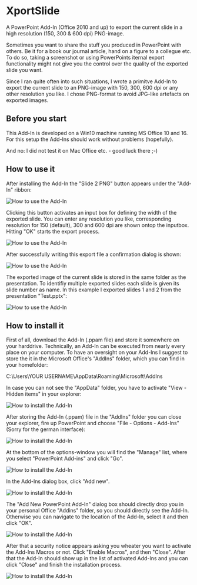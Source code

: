 # XportSlide
A PowerPoint Add-In (Office 2010 and up) to export the current slide in a high resolution (150, 300 &amp; 600 dpi) PNG-image.

Sometimes you want to share the stuff you produced in PowerPoint with others. Be it for a book our journal article, hand on a figure to a collegue etc. To do so, taking a screenshot or using PowerPoints iternal export functionality might not give you the control over the quality of the exported slide you want. 

Since I ran quite often into such situations, I wrote a primitve Add-In to export the current slide to an PNG-image with 150, 300, 600 dpi or any other resolution you like. I chose PNG-format to avoid JPG-like artefacts on exported images.

## Before you start

This Add-In is developed on a Win10 machine running MS Office 10 and 16. For this setup the Add-Ins should work without problems (hopefully).

And no: I did not test it on Mac Office etc. - good luck there ;-)

## How to use it

After installing the Add-In the "Slide 2 PNG" button appears under the "Add-In" ribbon:

![How to use the Add-In](documentation/add_in_6.png)

Clicking this button activates an input box for defining the width of the exported slide. You can enter any resolution you like, corresponding resolution for 150 (default), 300 and 600 dpi are shown ontop the inputbox. Hitting "OK" starts the export process. 

![How to use the Add-In](documentation/add_in_7.png)

After successfully writing this export file a confirmation dialog is shown:

![How to use the Add-In](documentation/add_in_8.png)

The exported image of the current slide is stored in the same folder as the presentation. To identifiy multiple exported slides each slide is given its slide number as name. In this example I exported slides 1 and 2 from the presentation "Test.pptx":

![How to use the Add-In](documentation/add_in_9.png)

## How to install it

First of all, download the Add-In (.ppam file) and store it somewhere on your harddrive. Technically, an Add-In can be executed from nearly every place on your computer. To have an oversight on your Add-Ins I suggest to store the it in the Microsoft Office's "AddIns" folder, which you can find in your homefolder:

C:\Users\YOUR USERNAME\AppData\Roaming\Microsoft\AddIns

In case you can not see the "AppData" folder, you have to activate "View - Hidden items" in your explorer:

![How to install the Add-In](documentation/show_hidden.png)

After storing the Add-In (.ppam) file in the "AddIns" folder you can close your explorer, fire up PowerPoint and choose "File - Options - Add-Ins" (Sorry for the german interface):

![How to install the Add-In](documentation/add_in_1.png)

At the bottom of the options-window you will find the "Manage" list, where you select "PowerPoint Add-ins" and click "Go".

![How to install the Add-In](documentation/add_in_2.png)

In the Add-Ins dialog box, click "Add new".

![How to install the Add-In](documentation/add_in_3.png)

The "Add New PowerPoint Add-In" dialog box should directly drop you in your personal Office "Addins" folder, so you should directly see the Add-In. Otherwise you can navigate to the location of the Add-In, select it and then click "OK".

![How to install the Add-In](documentation/add_in_4.png)

After that a security notice appears asking you wheater you want to activate the Add-Ins Macros or not. Click "Enable Macros", and then "Close". After that the Add-In should show up in the list of activated Add-Ins and you can click "Close" and finish the installation process.

![How to install the Add-In](documentation/add_in_5.png)




